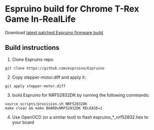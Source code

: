 # Espruino build for Chrome T-Rex Game In-RealLife

Download [latest patched Espruino firmware build](espruino_2v04.11.zip)

## Build instructions

1. Clone Espruino repo:
```shell
git clone https://github.com/espruino/Espruino
```

2. Copy stepper-motor.diff and apply it:
```shell
git apply stepper-motor.diff
```

3. build Espruino for NRF52832DK by running the following commands:
```shell
source scripts/provision.sh NRF52832DK
make clean && make BOARD=NRF52832DK RELEASE=1
```

4. Use OpenOCD (or a similar tool) to flash espruino_*_nrf52832.hex to your board
